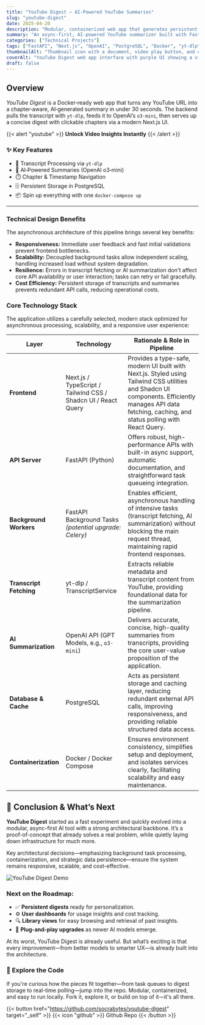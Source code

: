 ```yaml
---
title: "YouTube Digest – AI-Powered YouTube Summaries"
slug: "youtube-digest"
date: 2025-04-20
description: "Modular, containerized web app that generates persistent AI summaries of YouTube videos. Built with FastAPI, Next.js, PostgreSQL, and OpenAI—engineered for performance, scalability, and future growth."
summary: "An async-first, AI-powered YouTube summarizer built with FastAPI, Next.js, and OpenAI—designed for modularity, efficiency, and scale."
categories: ["Technical Projects"]
tags: ["FastAPI", "Next.js", "OpenAI", "PostgreSQL", "Docker", "yt-dlp"]
thumbnailAlt: "Thumbnail icon with a document, video play button, and clock, labeled 'SAVE TIME'—representing AI-powered YouTube video summarization"
coverAlt: "YouTube Digest web app interface with purple UI showing a video summarization dashboard, tagline reads 'Summarize YouTube videos instantly with AI'"
draft: false
---
```


## Overview

*YouTube Digest* is a Docker‑ready web app that turns any YouTube URL into a chapter‑aware, AI‑generated summary in under 30 seconds. The backend pulls the transcript with `yt‑dlp`, feeds it to OpenAI’s `o3‑mini`, then serves up a concise digest with clickable chapters via a modern Next.js UI.

{{< alert "youtube" >}}
**Unlock Video Insights Instantly** 
{{< /alert >}}

### ✨ Key Features

- 🔄 Transcript Processing via `yt-dlp`
- 🤖 AI‑Powered Summaries (OpenAI o3‑mini)
- ⏱️ Chapter & Timestamp Navigation
- 🗄️ Persistent Storage in PostgreSQL
- 📦 Spin up everything with one `docker-compose up`

---

### **Technical Design Benefits**

The asynchronous architecture of this pipeline brings several key benefits:

- **Responsiveness:** Immediate user feedback and fast initial validations prevent frontend bottlenecks.
- **Scalability:** Decoupled background tasks allow independent scaling, handling increased load without system degradation.
- **Resilience:** Errors in transcript fetching or AI summarization don't affect core API availability or user interaction; tasks can retry or fail gracefully.
- **Cost Efficiency:** Persistent storage of transcripts and summaries prevents redundant API calls, reducing operational costs.

### **Core Technology Stack**

The application utilizes a carefully selected, modern stack optimized for asynchronous processing, scalability, and a responsive user experience:


| Layer | Technology | Rationale & Role in Pipeline |
| --- | --- | --- |
| **Frontend** | Next.js / TypeScript / Tailwind CSS / Shadcn UI / React Query | Provides a type-safe, modern UI built with Next.js. Styled using Tailwind CSS utilities and Shadcn UI components. Efficiently manages API data fetching, caching, and status polling with React Query. |
| **API Server** | FastAPI (Python) | Offers robust, high-performance APIs with built-in async support, automatic documentation, and straightforward task queueing integration. |
| **Background Workers** | FastAPI Background Tasks *(potential upgrade: Celery)* | Enables efficient, asynchronous handling of intensive tasks (transcript fetching, AI summarization) without blocking the main request thread, maintaining rapid frontend responses. |
| **Transcript Fetching** | yt-dlp / TranscriptService | Extracts reliable metadata and transcript content from YouTube, providing foundational data for the summarization pipeline. |
| **AI Summarization** | OpenAI API (GPT Models, e.g., `o3-mini`) | Delivers accurate, concise, high-quality summaries from transcripts, providing the core user-value proposition of the application. |
| **Database & Cache** | PostgreSQL | Acts as persistent storage and caching layer, reducing redundant external API calls, improving responsiveness, and providing reliable structured data access. |
| **Containerization** | Docker / Docker Compose | Ensures environment consistency, simplifies setup and deployment, and isolates services clearly, facilitating scalability and easy maintenance. |


## 🚀 Conclusion & What’s Next

**YouTube Digest** started as a fast experiment and quickly evolved into a modular, async-first AI tool with a strong architectural backbone. It’s a proof-of-concept that already solves a real problem, while quietly laying down infrastructure for much more.

Key architectural decisions—emphasizing background task processing, containerization, and strategic data persistence—ensure the system remains responsive, scalable, and cost-effective.

![YouTube Digest Demo](https://raw.githubusercontent.com/socrabytes/youtube-digest/main/docs/ytd-demoGIF.gif)

### Next on the Roadmap:

- ✅ **Persistent digests** ready for personalization.
- ⚙️ **User dashboards** for usage insights and cost tracking.
- 🔍 **Library views** for easy browsing and retrieval of past insights.
- 🤖 **Plug-and-play upgrades** as newer AI models emerge.

At its worst, YouTube Digest is already useful. But what’s exciting is that every improvement—from better models to smarter UX—is already built into the architecture. 

### 🔎 Explore the Code

If you're curious how the pieces fit together—from task queues to digest storage to real-time polling—jump into the repo.
Modular, containerized, and easy to run locally. Fork it, explore it, or build on top of it—it's all there.

{{< button href="https://github.com/socrabytes/youtube-digest" target="_self" >}} {{< icon "github" >}} Github Repo {{< /button >}}
